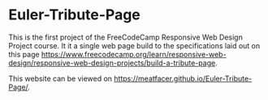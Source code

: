 # Euler-Tribute-Page
This is the first project of the FreeCodeCamp Responsive Web Design Project course.
It it a single web page build to the specifications laid out on this page https://www.freecodecamp.org/learn/responsive-web-design/responsive-web-design-projects/build-a-tribute-page.


This website can be viewed on https://meatfacer.github.io/Euler-Tribute-Page/.
